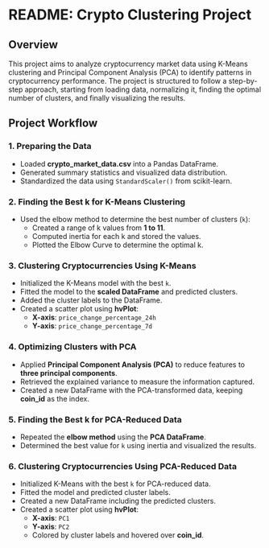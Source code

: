 # README: Crypto Clustering Project

## Overview

This project aims to analyze cryptocurrency market data using K-Means clustering and Principal Component Analysis (PCA) to identify patterns in cryptocurrency performance. The project is structured to follow a step-by-step approach, starting from loading data, normalizing it, finding the optimal number of clusters, and finally visualizing the results.

## Project Workflow

### 1. Preparing the Data

- Loaded **crypto\_market\_data.csv** into a Pandas DataFrame.
- Generated summary statistics and visualized data distribution.
- Standardized the data using `StandardScaler()` from scikit-learn.



### 2. Finding the Best k for K-Means Clustering

- Used the elbow method to determine the best number of clusters (`k`):
  - Created a range of k values from **1 to 11**.
  - Computed inertia for each k and stored the values.
  - Plotted the Elbow Curve to determine the optimal k.



### 3. Clustering Cryptocurrencies Using K-Means

- Initialized the K-Means model with the best `k`.
- Fitted the model to the **scaled DataFrame** and predicted clusters.
- Added the cluster labels to the DataFrame.
- Created a scatter plot using **hvPlot**:
  - **X-axis**: `price_change_percentage_24h`
  - **Y-axis**: `price_change_percentage_7d`



### 4. Optimizing Clusters with PCA

- Applied **Principal Component Analysis (PCA)** to reduce features to **three principal components**.
- Retrieved the explained variance to measure the information captured.
- Created a new DataFrame with the PCA-transformed data, keeping **coin\_id** as the index.

### 5. Finding the Best k for PCA-Reduced Data

- Repeated the **elbow method** using the **PCA DataFrame**.
- Determined the best value for `k` using inertia and visualized the results.

### 6. Clustering Cryptocurrencies Using PCA-Reduced Data

- Initialized K-Means with the best `k` for PCA-reduced data.
- Fitted the model and predicted cluster labels.
- Created a new DataFrame including the predicted clusters.
- Created a scatter plot using **hvPlot**:
  - **X-axis**: `PC1`
  - **Y-axis**: `PC2`
  - Colored by cluster labels and hovered over **coin\_id**.



